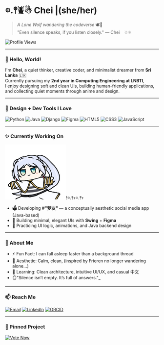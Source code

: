 # 𖡼.𖤣⛇☃︎ Chei |(she/her)

> _A Lone Wolf wandering the codeverse_ 🕊️🧭  
> "Even silence speaks, if you listen closely." — Chei　☃︎⚛︎

![Profile Views](https://komarev.com/ghpvc/?username=wennuan26&color=violet&style=flat-square)

---

### 👋 Hello, World!

I'm **Chei**, a quiet thinker, creative coder, and minimalist dreamer from **Sri Lanka** 🇱🇰  
Currently pursuing my **2nd year in Computing Engineering at LNBTI**,  
I enjoy designing soft and clean UIs, building human-friendly applications, and collecting quiet moments through anime and design.

---

### 🎨 Design + Dev Tools I Love

![Python](https://img.shields.io/badge/-Python-3776AB?style=for-the-badge&logo=python&logoColor=white)
![Java](https://img.shields.io/badge/-Java-007396?style=for-the-badge&logo=java&logoColor=white)
![Django](https://img.shields.io/badge/-Django-092E20?style=for-the-badge&logo=django&logoColor=white)
![Figma](https://img.shields.io/badge/-Figma-F24E1E?style=for-the-badge&logo=figma&logoColor=white)
![HTML5](https://img.shields.io/badge/-HTML5-E34F26?style=for-the-badge&logo=html5&logoColor=white)
![CSS3](https://img.shields.io/badge/-CSS3-1572B6?style=for-the-badge&logo=css3&logoColor=white)
![JavaScript](https://img.shields.io/badge/-JavaScript-F7DF1E?style=for-the-badge&logo=javascript&logoColor=black)

---

### ✨ Currently Working On
![Frieren GIF](https://github.com/wennuan26/Frieren/blob/main/frieren-kuru-kuru.gif)!𖡼.𖤣𖥧𖡼.𖤣𖥧

- 🗳️ Developing #**"梦友"** — a conceptually aesthetic social media app (Java-based)
- 🌙 Building minimal, elegant UIs with **Swing** + **Figma**
- 🧭 Practicing UI logic, animations, and Java backend design

---

### 🧊 About Me

- ⚡ Fun Fact: I can fall asleep faster than a background thread
- 🌸 Aesthetic: Calm, clean, (inspired by Frieren no longer wandering alone...)
- 🧠 Learning: Clean architecture, intuitive UI/UX, and casual 中文
- 🪞"Silence isn’t empty. It’s full of answers."_

---

### 📫 Reach Me

[![Email](https://img.shields.io/badge/-Email-EA4335?style=for-the-badge&logo=gmail&logoColor=white)](mailto:zhaomingli26@gmail.com)
[![LinkedIn](https://img.shields.io/badge/-LinkedIn-0A66C2?style=for-the-badge&logo=linkedin&logoColor=white)](https://www.linkedin.com/in/thathsandi-jayamal-714056264/)
[![ORCID](https://img.shields.io/badge/-ORCID-A6CE39?style=for-the-badge&logo=orcid&logoColor=white)](https://orcid.org/0000-0007-7560-6671)

---

### 📌 Pinned Project

[![Vote Now](https://img.shields.io/badge/-VOTE--NOW--APP-6c63ff?style=flat-square&logo=python&logoColor=white)](https://github.com/wennuan26/VOTE-NOW-app--for-election-purposes--EXAMPLE)
